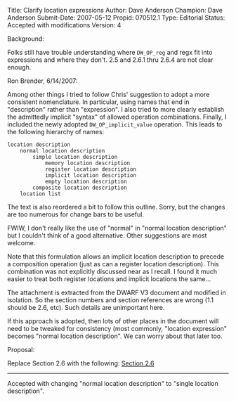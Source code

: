 Title:       Clarify location expressions
Author:      Dave Anderson
Champion:    Dave Anderson
Submit-Date: 2007-05-12
Propid:      070512.1
Type:        Editorial
Status:      Accepted with modifications
Version:     4

Background:

Folks still have trouble understanding where `DW_OP_reg` and regx
fit into expressions and where they don't.  2.5 and 2.6.1 thru 2.6.4
are not clear enough.

Ron Brender, 6/14/2007:

Among other things I tried to follow Chris' suggestion to adopt a more
consistent nomenclature. In particular, using names that end in "description"
rather than "expression". I also tried to more clearly establish the 
admittedly implicit "syntax" of allowed operation combinations. Finally, 
I included the newly adopted `DW_OP_implicit_value` operation. This leads
to the following hierarchy of names:

    location description
        normal location description
            simple location description
                memory location description
                register location description
                implicit location description
                empty location description
            composite location description
        location list

The text is also reordered a bit to follow this outline. Sorry, but the
changes are too numerous for change bars to be useful.

FWIW, I don't really like the use of "normal" in "normal location 
description" but I couldn't think of a good alternative. Other 
suggestions are most welcome.

Note that this formulation allows an implicit location description to
precede a composition operation (just as can a register location 
description). This combination was not explicitly discussed near as
I recall. I found it much easier to treat both register locations
and implicit locations the same...

The attachment is extracted from the DWARF V3 document and modified
in isolation. So the section numbers and section references are wrong
(1.1 should be 2.6, etc). Such details are unimportant here.

If this approach is adopted, then lots of other places in the document 
will need to be tweaked for consistency (most commonly, "location
expression" becomes "normal location description". We can worry about
that later too.


Proposal:  

Replace Section 2.6 with the following: <a href="http://dwarfstd.org/doc/070612-1.pdf">Section 2.6</a>


-------------------------------

Accepted with changing "normal location description" to "single
location description".
